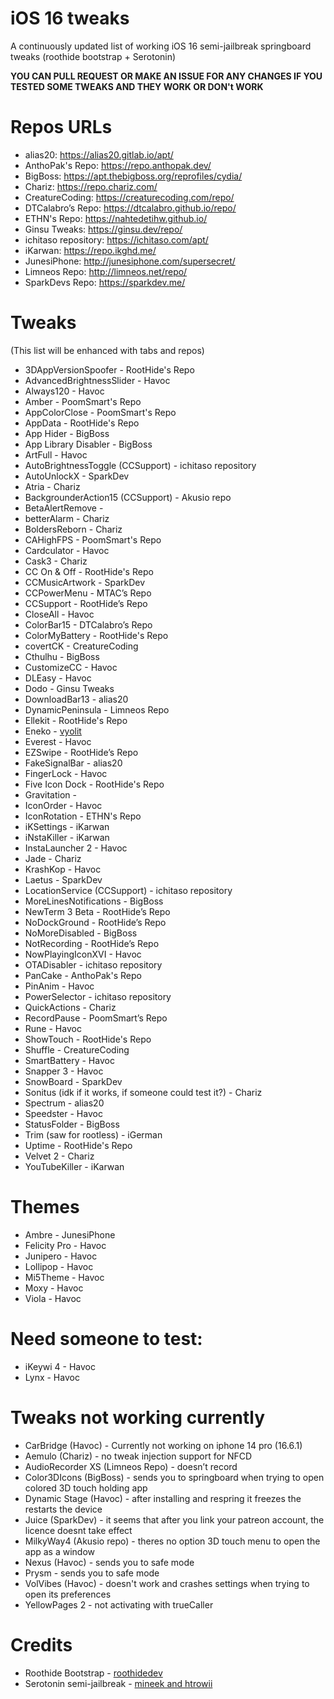 # iOS 16 tweaks
A continuously updated list of working iOS 16 semi-jailbreak springboard tweaks (roothide bootstrap + Serotonin)

**YOU CAN PULL REQUEST OR MAKE AN ISSUE FOR ANY CHANGES IF YOU TESTED SOME TWEAKS AND THEY WORK OR DON't WORK**
# Repos URLs
- alias20: https://alias20.gitlab.io/apt/
- AnthoPak's Repo: https://repo.anthopak.dev/
- BigBoss: https://apt.thebigboss.org/reprofiles/cydia/
- Chariz: https://repo.chariz.com/
- CreatureCoding: https://creaturecoding.com/repo/
- DTCalabro’s Repo: https://dtcalabro.github.io/repo/
- ETHN's Repo: https://nahtedetihw.github.io/
- Ginsu Tweaks: https://ginsu.dev/repo/
- ichitaso repository: https://ichitaso.com/apt/
- iKarwan: https://repo.ikghd.me/
- JunesiPhone: http://junesiphone.com/supersecret/
- Limneos Repo: http://limneos.net/repo/
- SparkDevs Repo:
https://sparkdev.me/

# Tweaks
(This list will be enhanced with tabs and repos)
- 3DAppVersionSpoofer - RootHide's Repo
- AdvancedBrightnessSlider - Havoc
- Always120 - Havoc
- Amber - PoomSmart's Repo
- AppColorClose - PoomSmart's Repo
- AppData - RootHide's Repo
- App Hider - BigBoss
- App Library Disabler - BigBoss
- ArtFull - Havoc
- AutoBrightnessToggle (CCSupport) - ichitaso repository
- AutoUnlockX - SparkDev
- Atria - Chariz
- BackgrounderAction15 (CCSupport) - Akusio repo
- BetaAlertRemove -
- betterAlarm - Chariz
- BoldersReborn - Chariz
- CAHighFPS - PoomSmart's Repo
- Cardculator - Havoc
- Cask3 - Chariz
- CC On & Off - RootHide's Repo
- CCMusicArtwork - SparkDev
- CCPowerMenu - MTAC’s Repo
- CCSupport - RootHide’s Repo
- CloseAll - Havoc
- ColorBar15 - DTCalabro’s Repo
- ColorMyBattery - RootHide's Repo
- covertCK - CreatureCoding
- Cthulhu - BigBoss
- CustomizeCC - Havoc
- DLEasy - Havoc
- Dodo - Ginsu Tweaks
- DownloadBar13 - alias20
- DynamicPeninsula - Limneos Repo
- Ellekit - RootHide's Repo
- Eneko - [vyolit](https://github.com/vyolit/Eneko)
- Everest - Havoc
- EZSwipe - RootHide’s Repo
- FakeSignalBar - alias20
- FingerLock - Havoc
- Five Icon Dock - RootHide's Repo
- Gravitation -
- IconOrder - Havoc
- IconRotation - ETHN's Repo
- iKSettings - iKarwan
- iNstaKiller - iKarwan
- InstaLauncher 2 - Havoc
- Jade - Chariz
- KrashKop - Havoc
- Laetus - SparkDev
- LocationService (CCSupport) - ichitaso repository
- MoreLinesNotifications - BigBoss
- NewTerm 3 Beta - RootHide’s Repo
- NoDockGround - RootHide’s Repo
- NoMoreDisabled - BigBoss
- NotRecording - RootHide’s Repo
- NowPlayingIconXVI - Havoc
- OTADisabler - ichitaso repository
- PanCake - AnthoPak's Repo
- PinAnim - Havoc
- PowerSelector - ichitaso repository
- QuickActions - Chariz
- RecordPause - PoomSmart’s Repo
- Rune - Havoc
- ShowTouch - RootHide's Repo
- Shuffle - CreatureCoding
- SmartBattery - Havoc
- Snapper 3 - Havoc
- SnowBoard - SparkDev
- Sonitus (idk if it works, if someone could test it?) - Chariz
- Spectrum - alias20
- Speedster - Havoc
- StatusFolder - BigBoss
- Trim (saw for rootless) - iGerman
- Uptime - RootHide's Repo
- Velvet 2 - Chariz
- YouTubeKiller - iKarwan
# Themes
- Ambre - JunesiPhone
- Felicity Pro - Havoc
- Junipero - Havoc
- Lollipop - Havoc
- Mi5Theme - Havoc
- Moxy - Havoc
- Viola - Havoc
# Need someone to test:
- iKeywi 4 - Havoc
- Lynx - Havoc
# Tweaks not working currently
- CarBridge (Havoc) - Currently not working on iphone 14 pro (16.6.1)
- Aemulo (Chariz) - no tweak injection support for NFCD
- AudioRecorder XS (Limneos Repo) - doesn’t record
- Color3DIcons (BigBoss) - sends you to springboard when trying to open colored 3D touch holding app
- Dynamic Stage (Havoc) - after installing and respring it freezes the restarts the device
- Juice (SparkDev) - it seems that after you link your patreon account, the licence doesnt take effect
- MilkyWay4 (Akusio repo) - theres no option 3D touch menu to open the app as a window
- Nexus (Havoc) - sends you to safe mode
- Prysm - sends you to safe mode
- VolVibes (Havoc) - doesn't work and crashes settings when trying to open its preferences
- YellowPages 2 - not activating with trueCaller
# Credits
- Roothide Bootstrap - [roothidedev](https://github.com/roothide/Bootstrap)
- Serotonin semi-jailbreak - [mineek and htrowii](https://github.com/mineek/Serotonin)
